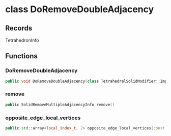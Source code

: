 # class DoRemoveDoubleAdjacency


## Records

TetrahedronInfo



## Functions

### DoRemoveDoubleAdjacency

```cpp
public void DoRemoveDoubleAdjacency(class TetrahedralSolidModifier::Impl & modifier, const PolyhedronFacetEdge & edge)
```


### remove

```cpp
public SolidRemoveMultipleAdjacencyInfo remove()
```


### opposite_edge_local_vertices

```cpp
public std::array<local_index_t, 2> opposite_edge_local_vertices(const std::array<local_index_t, 2> & edge)
```




